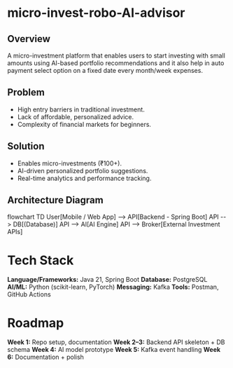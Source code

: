 # micro-invest-robo-AI-advisor

## Overview   
A micro-investment platform that enables users to start investing with small amounts using AI-based portfolio recommendations and it also 
help in auto payment select option on a fixed date every month/week expenses.

## Problem
- High entry barriers in traditional investment.  
- Lack of affordable, personalized advice.  
- Complexity of financial markets for beginners.  

## Solution
- Enables micro-investments (₹100+).  
- AI-driven personalized portfolio suggestions.  
- Real-time analytics and performance tracking.  

## Architecture Diagram

flowchart TD
    User[Mobile / Web App] --> API[Backend - Spring Boot]
    API --> DB[(Database)]
    API --> AI[AI Engine]
    API --> Broker[External Investment APIs]


# Tech Stack

  **Language/Frameworks:** Java 21, Spring Boot
  **Database:** PostgreSQL
  **AI/ML:** Python (scikit-learn, PyTorch)
  **Messaging:** Kafka
  **Tools:** Postman, GitHub Actions

# Roadmap
**Week 1:** Repo setup, documentation
**Week 2–3:** Backend API skeleton + DB schema
**Week 4:** AI model prototype
**Week 5:** Kafka event handling
**Week 6:** Documentation + polish

